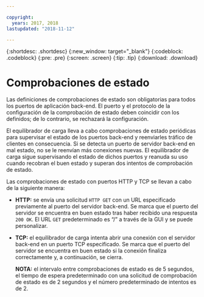 ```yaml
---

copyright:
  years: 2017, 2018
lastupdated: "2018-11-12"

---
```


{:shortdesc: .shortdesc}
{:new_window: target="_blank"}
{:codeblock: .codeblock}
{:pre: .pre}
{:screen: .screen}
{:tip: .tip}
{:download: .download}

# Comprobaciones de estado

Las definiciones de comprobaciones de estado son obligatorias para todos los puertos de aplicación back-end. El puerto y el protocolo de la configuración de la comprobación de estado deben coincidir con los definidos; de lo contrario, se rechazará la configuración. 

El equilibrador de carga lleva a cabo comprobaciones de estado periódicas para supervisar el estado de los puertos back-end y reenviarles tráfico de clientes en consecuencia. Si se detecta un puerto de servidor back-end en mal estado, no se le reenvían más conexiones nuevas. El equilibrador de carga sigue supervisando el estado de dichos puertos y reanuda su uso cuando recobran el buen estado y superan dos intentos de comprobación de estado. 

Las comprobaciones de estado con puertos HTTP y TCP se llevan a cabo de la siguiente manera:

* **HTTP:** se envía una solicitud `HTTP GET` con un URL especificado previamente al puerto del servidor back-end. Se marca que el puerto del servidor se encuentra en buen estado tras haber recibido una respuesta `200 OK`. El URL `GET` predeterminado es “/” a través de la GUI y se puede personalizar. 

* **TCP:** el equilibrador de carga intenta abrir una conexión con el servidor back-end en un puerto TCP especificado. Se marca que el puerto del servidor se encuentra en buen estado si la conexión finaliza correctamente y, a continuación, se cierra. 

	**NOTA:** el intervalo entre comprobaciones de estado es de 5 segundos, el tiempo de espera predeterminado con una solicitud de comprobación de estado es de 2 segundos y el número predeterminado de intentos es de 2. 
